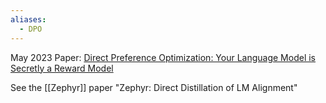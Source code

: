 ```yaml
---
aliases:
  - DPO
---
```

May 2023
Paper: [Direct Preference Optimization: Your Language Model is Secretly a Reward Model](https://arxiv.org/abs/2305.18290)


See the [[Zephyr]] paper "Zephyr: Direct Distillation of LM Alignment"